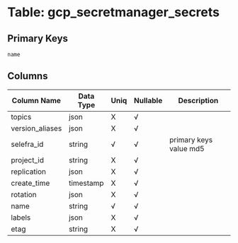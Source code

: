 # Table: gcp_secretmanager_secrets

## Primary Keys 

```
name
```


## Columns 

|  Column Name   |  Data Type  | Uniq | Nullable | Description | 
|  ----  | ----  | ----  | ----  | ---- | 
| topics | json | X | √ |  | 
| version_aliases | json | X | √ |  | 
| selefra_id | string | √ | √ | primary keys value md5 | 
| project_id | string | X | √ |  | 
| replication | json | X | √ |  | 
| create_time | timestamp | X | √ |  | 
| rotation | json | X | √ |  | 
| name | string | √ | √ |  | 
| labels | json | X | √ |  | 
| etag | string | X | √ |  | 


